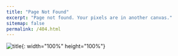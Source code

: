```yaml
---
title: "Page Not Found"
excerpt: "Page not found. Your pixels are in another canvas."
sitemap: false
permalink: /404.html
---
```


![title](https://edgio.clien.net/F01/12204564/221a6c7811486c.png?scale=width[780],options[limit]){: width="100%" height="100%"}
